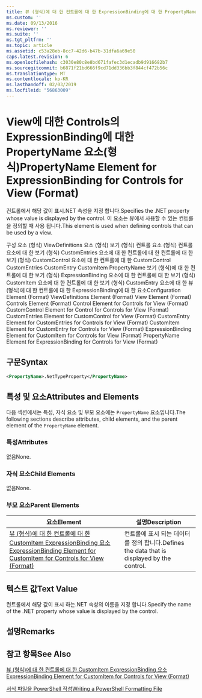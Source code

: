 ```yaml
---
title: 뷰 (형식)에 대 한 컨트롤에 대 한 ExpressionBinding에 대 한 PropertyName 요소 | Microsoft Docs
ms.custom: ''
ms.date: 09/13/2016
ms.reviewer: ''
ms.suite: ''
ms.tgt_pltfrm: ''
ms.topic: article
ms.assetid: c53a28eb-8cc7-42d6-b47b-31dfa6a69e50
caps.latest.revision: 6
ms.openlocfilehash: c3030e80c8e8bd671fafec3d1ecadb9d916682b7
ms.sourcegitcommit: b6871f21bd666f9cd71dd336bb3f844cf472b56c
ms.translationtype: MT
ms.contentlocale: ko-KR
ms.lasthandoff: 02/03/2019
ms.locfileid: "56863009"
---
```

# <a name="propertyname-element-for-expressionbinding-for-controls-for-view-format"></a><span data-ttu-id="fcbd7-102">View에 대한 Controls의 ExpressionBinding에 대한 PropertyName 요소(형식)</span><span class="sxs-lookup"><span data-stu-id="fcbd7-102">PropertyName Element for ExpressionBinding for Controls for View (Format)</span></span>

<span data-ttu-id="fcbd7-103">컨트롤에서 해당 값이 표시.NET 속성을 지정 합니다.</span><span class="sxs-lookup"><span data-stu-id="fcbd7-103">Specifies the .NET property whose value is displayed by the control.</span></span> <span data-ttu-id="fcbd7-104">이 요소는 뷰에서 사용할 수 있는 컨트롤을 정의할 때 사용 됩니다.</span><span class="sxs-lookup"><span data-stu-id="fcbd7-104">This element is used when defining controls that can be used by a view.</span></span>

<span data-ttu-id="fcbd7-105">구성 요소 (형식) ViewDefinitions 요소 (형식) 보기 (형식) 컨트롤 요소 (형식) 컨트롤 요소에 대 한 보기 (형식) CustomEntries 요소에 대 한 컨트롤에 대 한 컨트롤에 대 한 보기 (형식) CustomControl 요소에 대 한 컨트롤에 대 한 CustomControl CustomEntries CustomEntry CustomItem PropertyName 보기 (형식)에 대 한 컨트롤에 대 한 보기 (형식) ExpressionBinding 요소에 대 한 컨트롤에 대 한 보기 (형식) CustomItem 요소에 대 한 컨트롤에 대 한 보기 (형식) CustomEntry 요소에 대 한 뷰 (형식)에 대 한 컨트롤에 대 한 ExpressionBinding에 대 한 요소</span><span class="sxs-lookup"><span data-stu-id="fcbd7-105">Configuration Element (Format) ViewDefinitions Element (Format) View Element (Format) Controls Element (Format) Control Element for Controls for View (Format) CustomControl Element for Control for Controls for View (Format) CustomEntries Element for CustomControl for View (Format) CustomEntry Element for CustomEntries for Controls for View (Format) CustomItem Element for CustomEntry for Controls for View (Format) ExpressionBinding Element for CustomItem for Controls for View (Format) PropertyName Element for ExpressionBinding for Controls for View (Format)</span></span>

## <a name="syntax"></a><span data-ttu-id="fcbd7-106">구문</span><span class="sxs-lookup"><span data-stu-id="fcbd7-106">Syntax</span></span>

```xml
<PropertyName>.NetTypeProperty</PropertyName>
```

## <a name="attributes-and-elements"></a><span data-ttu-id="fcbd7-107">특성 및 요소</span><span class="sxs-lookup"><span data-stu-id="fcbd7-107">Attributes and Elements</span></span>

<span data-ttu-id="fcbd7-108">다음 섹션에서는 특성, 자식 요소 및 부모 요소에는 `PropertyName` 요소입니다.</span><span class="sxs-lookup"><span data-stu-id="fcbd7-108">The following sections describe attributes, child elements, and the parent element of the `PropertyName` element.</span></span>

### <a name="attributes"></a><span data-ttu-id="fcbd7-109">특성</span><span class="sxs-lookup"><span data-stu-id="fcbd7-109">Attributes</span></span>

<span data-ttu-id="fcbd7-110">없음</span><span class="sxs-lookup"><span data-stu-id="fcbd7-110">None.</span></span>

### <a name="child-elements"></a><span data-ttu-id="fcbd7-111">자식 요소</span><span class="sxs-lookup"><span data-stu-id="fcbd7-111">Child Elements</span></span>

<span data-ttu-id="fcbd7-112">없음</span><span class="sxs-lookup"><span data-stu-id="fcbd7-112">None.</span></span>

### <a name="parent-elements"></a><span data-ttu-id="fcbd7-113">부모 요소</span><span class="sxs-lookup"><span data-stu-id="fcbd7-113">Parent Elements</span></span>

|<span data-ttu-id="fcbd7-114">요소</span><span class="sxs-lookup"><span data-stu-id="fcbd7-114">Element</span></span>|<span data-ttu-id="fcbd7-115">설명</span><span class="sxs-lookup"><span data-stu-id="fcbd7-115">Description</span></span>|
|-------------|-----------------|
|[<span data-ttu-id="fcbd7-116">뷰 (형식)에 대 한 컨트롤에 대 한 CustomItem ExpressionBinding 요소</span><span class="sxs-lookup"><span data-stu-id="fcbd7-116">ExpressionBinding Element for CustomItem for Controls for View (Format)</span></span>](./expressionbinding-element-for-customitem-for-controls-for-view-format.md)|<span data-ttu-id="fcbd7-117">컨트롤에 표시 되는 데이터를 정의 합니다.</span><span class="sxs-lookup"><span data-stu-id="fcbd7-117">Defines the data that is displayed by the control.</span></span>|

## <a name="text-value"></a><span data-ttu-id="fcbd7-118">텍스트 값</span><span class="sxs-lookup"><span data-stu-id="fcbd7-118">Text Value</span></span>

<span data-ttu-id="fcbd7-119">컨트롤에서 해당 값이 표시 하는.NET 속성의 이름을 지정 합니다.</span><span class="sxs-lookup"><span data-stu-id="fcbd7-119">Specify the name of the .NET property whose value is displayed by the control.</span></span>

## <a name="remarks"></a><span data-ttu-id="fcbd7-120">설명</span><span class="sxs-lookup"><span data-stu-id="fcbd7-120">Remarks</span></span>

## <a name="see-also"></a><span data-ttu-id="fcbd7-121">참고 항목</span><span class="sxs-lookup"><span data-stu-id="fcbd7-121">See Also</span></span>

[<span data-ttu-id="fcbd7-122">뷰 (형식)에 대 한 컨트롤에 대 한 CustomItem ExpressionBinding 요소</span><span class="sxs-lookup"><span data-stu-id="fcbd7-122">ExpressionBinding Element for CustomItem for Controls for View (Format)</span></span>](./expressionbinding-element-for-customitem-for-controls-for-view-format.md)

[<span data-ttu-id="fcbd7-123">서식 파일을 PowerShell 작성</span><span class="sxs-lookup"><span data-stu-id="fcbd7-123">Writing a PowerShell Formatting File</span></span>](./writing-a-powershell-formatting-file.md)
